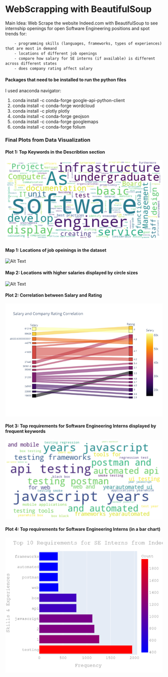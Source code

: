 # WebScrapping with BeautifulSoup

Main Idea: Web Scrape the website Indeed.com with BeautifulSoup to see internship openings for open Software Engineering positions and spot trends for:

        - programming skills (languages, frameworks, types of experiences) that are most in demand 
        - locations of different job openings
        - compare how salary for SE interns (if available) is different across different states 
        - does company rating affect salary
 
 
#### Packages that need to be installed to run the python files 
I used anaconda navigator:

1. conda install -c conda-forge google-api-python-client
2. conda install -c conda-forge wordcloud
3. conda install -c plotly plotly 
4. conda install -c conda-forge geojson
5. conda install -c conda-forge googlemaps
5. conda install -c conda-forge folium

### Final Plots from Data Visualization

#### Plot 1: Top Keywords in the Describtion section 
![](finalplots/plot1.png)
#### Map 1: Locations of job opeinings in the dataset 

![Alt Text](https://media.giphy.com/media/dYxgSCNKSqP0Jlmy3k/giphy.gif)
#### Map 2: Locations with higher salaries displayed by circle sizes
![Alt Text](https://media.giphy.com/media/eHRmiDNCaPxqLjLxr9/giphy.gif)
#### Plot 2: Correlation between Salary and Rating 
![](finalplots/salary_company.png)
#### Plot 3: Top requirements for Software Engineering Interns displayed by frequent keywords 
![](finalplots/plot2.png)
#### Plot 4: Top requirements for Software Engineering Interns (in a bar chart) 
![](finalplots/plot5.png)
